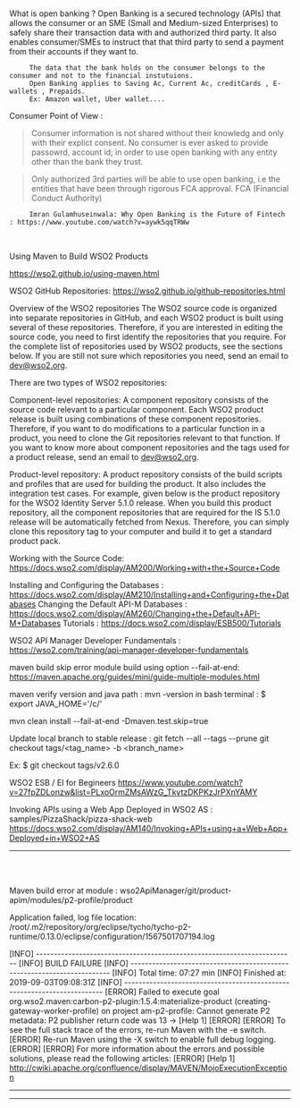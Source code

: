 
<br/>

 What is open banking ?
                  Open Banking is a secured technology (APIs) that allows the consumer or an SME (Small and Medium-sized Enterprises) to safely share their transaction data with and authorized third party.
         It also enables consumer/SMEs to instruct that that third party to send a payment from their accounts if they want to.
         
         The data that the bank holds on the consumer belongs to the consumer and not to the financial instutuions.
         Open Banking applies to Saving Ac, Current Ac, creditCards , E-wallets , Prepaids.
         Ex: Amazon wallet, Uber wallet....
         
 Consumer Point of View :
   > Consumer information is not shared without their knowledg and only with their explict consent.
   > No consumer is ever asked to provide passowrd, account id; in order to use open banking with any entity other than the bank they trust. 
  
 > Only authorized 3rd parties will be able to use open banking, i.e the entities that have been through rigorous FCA approval. 
  > FCA (Financial Conduct Authority)
  
         Imran Gulamhuseinwala: Why Open Banking is the Future of Fintech : https://www.youtube.com/watch?v=aywk5qqTRWw

<br/>

 


Using Maven to Build WSO2 Products

https://wso2.github.io/using-maven.html

WSO2 GitHub Repositories:
https://wso2.github.io/github-repositories.html

Overview of the WSO2 repositories
The WSO2 source code is organized into separate repositories in GitHub, and each WSO2 product is built using several of these repositories. Therefore, if you are interested in editing the source code, you need to first identify the repositories that you require. For the complete list of repositories used by WSO2 products, see the sections below. If you are still not sure which repositories you need, send an email to dev@wso2.org.

There are two types of WSO2 repositories:

Component-level repositories: A component repository consists of the source code relevant to a particular component. Each WSO2 product release is built using combinations of these component repositories. Therefore, if you want to do modifications to a particular function in a product, you need to clone the Git repositories relevant to that function. If you want to know more about component repositories and the tags used for a product release, send an email to dev@wso2.org.

Product-level repository: A product repository consists of the build scripts and profiles that are used for building the product. It also includes the integration test cases. For example, given below is the product repository for the WSO2 Identity Server 5.1.0 release. When you build this product repository, all the component repositories that are required for the IS 5.1.0 release will be automatically fetched from Nexus. Therefore, you can simply clone this repository tag to your computer and build it to get a standard product pack.





Working with the Source Code:
https://docs.wso2.com/display/AM200/Working+with+the+Source+Code

Installing and Configuring the Databases : https://docs.wso2.com/display/AM210/Installing+and+Configuring+the+Databases
Changing the Default API-M Databases : https://docs.wso2.com/display/AM260/Changing+the+Default+API-M+Databases
Tutorials : https://docs.wso2.com/display/ESB500/Tutorials


WSO2 API Manager Developer Fundamentals :
https://wso2.com/training/api-manager-developer-fundamentals











maven build skip error module build using option --fail-at-end:
         https://maven.apache.org/guides/mini/guide-multiple-modules.html
         
         
maven verify version and java path : 
mvn -version
in bash terminal : $ export JAVA_HOME='/c/' 


         
mvn clean install --fail-at-end -Dmaven.test.skip=true


Update local branch to stable release :
git fetch --all --tags --prune
git checkout tags/<tag_name> -b <branch_name>

Ex: $ git checkout tags/v2.6.0


WSO2 ESB / EI for Begineers
https://www.youtube.com/watch?v=27fpZDLonzw&list=PLxoOrmZMsAWzG_TkytzDKPKzJrPXnYAMY


Invoking APIs using a Web App Deployed in WSO2 AS : samples/PizzaShack/pizza-shack-web
     https://docs.wso2.com/display/AM140/Invoking+APIs+using+a+Web+App+Deployed+in+WSO2+AS







---------------------------------------------------------------
<br><br>

Maven build error at module : wso2ApiManager/git/product-apim/modules/p2-profile/product

Application failed, log file location: /root/.m2/repository/org/eclipse/tycho/tycho-p2-runtime/0.13.0/eclipse/configuration/1567501707194.log

[INFO] ------------------------------------------------------------------------
[INFO] BUILD FAILURE
[INFO] ------------------------------------------------------------------------
[INFO] Total time:  07:27 min
[INFO] Finished at: 2019-09-03T09:08:31Z
[INFO] ------------------------------------------------------------------------
[ERROR] Failed to execute goal org.wso2.maven:carbon-p2-plugin:1.5.4:materialize-product (creating-gateway-worker-profile) on project am-p2-profile: Cannot generate P2 metadata: P2 publisher return code was 13 -> [Help 1]
[ERROR]
[ERROR] To see the full stack trace of the errors, re-run Maven with the -e switch.
[ERROR] Re-run Maven using the -X switch to enable full debug logging.
[ERROR]
[ERROR] For more information about the errors and possible solutions, please read the following articles:
[ERROR] [Help 1] http://cwiki.apache.org/confluence/display/MAVEN/MojoExecutionException


-----------------------------------------------------------------

-----------------------------------------------------------------




